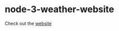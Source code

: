 # node-3-weather-website

Check out the [website](https://koyanagi-weather-application.herokuapp.com/)
